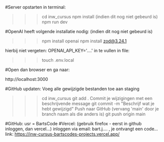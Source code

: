 
#Server opstarten in terminal:

>>>cd inw_cursus
>>>npm install (indien dit nog niet gebeurd is)
>>>npm run dev


#OpenAI heeft volgende installatie nodig:
(indien dit nog niet gebeurd is)
>>>npm install openai
>>>npm install zod@3.24.1

hierbij niet vergeten:
OPENAI_API_KEY='....'
in te vullen in file:
>>>touch .env.local



#Open dan browser en ga naar:

http://localhost:3000


#GitHub updaten:
Voeg alle gewijzigde bestanden toe aan staging 
>>>cd inw_cursus
>>>git add .
Commit je wijzigingen met een beschrijvende message
>>>git commit -m "Beschrijf wat je hebt gewijzigd"
Push naar GitHub (vervang 'main' door je branch naam als die anders is)
>>>git push origin main


#GitHub: usr = BartsCode
#Vercel:
(gebruik firefox - eerst in github inloggen, dan vercel...)
inloggen via email: bart.j.... , je ontvangt een code...
link: https://inw-cursus-bartscodes-projects.vercel.app/

